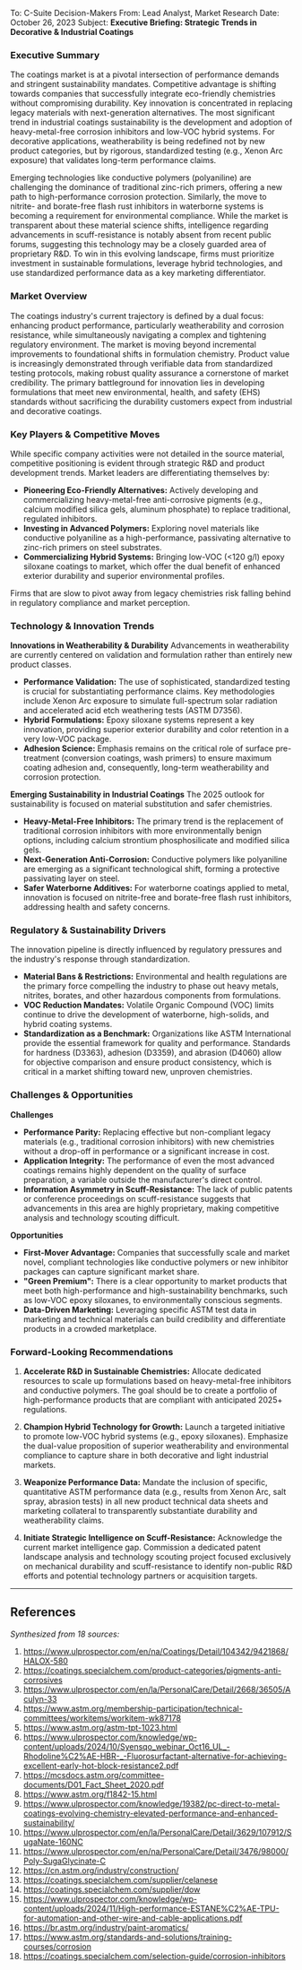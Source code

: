 To: C-Suite Decision-Makers
From: Lead Analyst, Market Research
Date: October 26, 2023
Subject: **Executive Briefing: Strategic Trends in Decorative & Industrial Coatings**

### **Executive Summary**

The coatings market is at a pivotal intersection of performance demands and stringent sustainability mandates. Competitive advantage is shifting towards companies that successfully integrate eco-friendly chemistries without compromising durability. Key innovation is concentrated in replacing legacy materials with next-generation alternatives. The most significant trend in industrial coatings sustainability is the development and adoption of heavy-metal-free corrosion inhibitors and low-VOC hybrid systems. For decorative applications, weatherability is being redefined not by new product categories, but by rigorous, standardized testing (e.g., Xenon Arc exposure) that validates long-term performance claims.

Emerging technologies like conductive polymers (polyaniline) are challenging the dominance of traditional zinc-rich primers, offering a new path to high-performance corrosion protection. Similarly, the move to nitrite- and borate-free flash rust inhibitors in waterborne systems is becoming a requirement for environmental compliance. While the market is transparent about these material science shifts, intelligence regarding advancements in scuff-resistance is notably absent from recent public forums, suggesting this technology may be a closely guarded area of proprietary R&D. To win in this evolving landscape, firms must prioritize investment in sustainable formulations, leverage hybrid technologies, and use standardized performance data as a key marketing differentiator.

### **Market Overview**

The coatings industry's current trajectory is defined by a dual focus: enhancing product performance, particularly weatherability and corrosion resistance, while simultaneously navigating a complex and tightening regulatory environment. The market is moving beyond incremental improvements to foundational shifts in formulation chemistry. Product value is increasingly demonstrated through verifiable data from standardized testing protocols, making robust quality assurance a cornerstone of market credibility. The primary battleground for innovation lies in developing formulations that meet new environmental, health, and safety (EHS) standards without sacrificing the durability customers expect from industrial and decorative coatings.

### **Key Players & Competitive Moves**

While specific company activities were not detailed in the source material, competitive positioning is evident through strategic R&D and product development trends. Market leaders are differentiating themselves by:

*   **Pioneering Eco-Friendly Alternatives:** Actively developing and commercializing heavy-metal-free anti-corrosive pigments (e.g., calcium modified silica gels, aluminum phosphate) to replace traditional, regulated inhibitors.
*   **Investing in Advanced Polymers:** Exploring novel materials like conductive polyaniline as a high-performance, passivating alternative to zinc-rich primers on steel substrates.
*   **Commercializing Hybrid Systems:** Bringing low-VOC (<120 g/l) epoxy siloxane coatings to market, which offer the dual benefit of enhanced exterior durability and superior environmental profiles.

Firms that are slow to pivot away from legacy chemistries risk falling behind in regulatory compliance and market perception.

### **Technology & Innovation Trends**

**Innovations in Weatherability & Durability**
Advancements in weatherability are currently centered on validation and formulation rather than entirely new product classes.
*   **Performance Validation:** The use of sophisticated, standardized testing is crucial for substantiating performance claims. Key methodologies include Xenon Arc exposure to simulate full-spectrum solar radiation and accelerated acid etch weathering tests (ASTM D7356).
*   **Hybrid Formulations:** Epoxy siloxane systems represent a key innovation, providing superior exterior durability and color retention in a very low-VOC package.
*   **Adhesion Science:** Emphasis remains on the critical role of surface pre-treatment (conversion coatings, wash primers) to ensure maximum coating adhesion and, consequently, long-term weatherability and corrosion protection.

**Emerging Sustainability in Industrial Coatings**
The 2025 outlook for sustainability is focused on material substitution and safer chemistries.
*   **Heavy-Metal-Free Inhibitors:** The primary trend is the replacement of traditional corrosion inhibitors with more environmentally benign options, including calcium strontium phosphosilicate and modified silica gels.
*   **Next-Generation Anti-Corrosion:** Conductive polymers like polyaniline are emerging as a significant technological shift, forming a protective passivating layer on steel.
*   **Safer Waterborne Additives:** For waterborne coatings applied to metal, innovation is focused on nitrite-free and borate-free flash rust inhibitors, addressing health and safety concerns.

### **Regulatory & Sustainability Drivers**

The innovation pipeline is directly influenced by regulatory pressures and the industry's response through standardization.
*   **Material Bans & Restrictions:** Environmental and health regulations are the primary force compelling the industry to phase out heavy metals, nitrites, borates, and other hazardous components from formulations.
*   **VOC Reduction Mandates:** Volatile Organic Compound (VOC) limits continue to drive the development of waterborne, high-solids, and hybrid coating systems.
*   **Standardization as a Benchmark:** Organizations like ASTM International provide the essential framework for quality and performance. Standards for hardness (D3363), adhesion (D3359), and abrasion (D4060) allow for objective comparison and ensure product consistency, which is critical in a market shifting toward new, unproven chemistries.

### **Challenges & Opportunities**

**Challenges**
*   **Performance Parity:** Replacing effective but non-compliant legacy materials (e.g., traditional corrosion inhibitors) with new chemistries without a drop-off in performance or a significant increase in cost.
*   **Application Integrity:** The performance of even the most advanced coatings remains highly dependent on the quality of surface preparation, a variable outside the manufacturer's direct control.
*   **Information Asymmetry in Scuff-Resistance:** The lack of public patents or conference proceedings on scuff-resistance suggests that advancements in this area are highly proprietary, making competitive analysis and technology scouting difficult.

**Opportunities**
*   **First-Mover Advantage:** Companies that successfully scale and market novel, compliant technologies like conductive polymers or new inhibitor packages can capture significant market share.
*   **"Green Premium":** There is a clear opportunity to market products that meet both high-performance and high-sustainability benchmarks, such as low-VOC epoxy siloxanes, to environmentally conscious segments.
*   **Data-Driven Marketing:** Leveraging specific ASTM test data in marketing and technical materials can build credibility and differentiate products in a crowded marketplace.

### **Forward-Looking Recommendations**

1.  **Accelerate R&D in Sustainable Chemistries:** Allocate dedicated resources to scale up formulations based on heavy-metal-free inhibitors and conductive polymers. The goal should be to create a portfolio of high-performance products that are compliant with anticipated 2025+ regulations.

2.  **Champion Hybrid Technology for Growth:** Launch a targeted initiative to promote low-VOC hybrid systems (e.g., epoxy siloxanes). Emphasize the dual-value proposition of superior weatherability and environmental compliance to capture share in both decorative and light industrial markets.

3.  **Weaponize Performance Data:** Mandate the inclusion of specific, quantitative ASTM performance data (e.g., results from Xenon Arc, salt spray, abrasion tests) in all new product technical data sheets and marketing collateral to transparently substantiate durability and weatherability claims.

4.  **Initiate Strategic Intelligence on Scuff-Resistance:** Acknowledge the current market intelligence gap. Commission a dedicated patent landscape analysis and technology scouting project focused exclusively on mechanical durability and scuff-resistance to identify non-public R&D efforts and potential technology partners or acquisition targets.

---

## References

*Synthesized from 18 sources:*

1. https://www.ulprospector.com/en/na/Coatings/Detail/104342/9421868/HALOX-580
2. https://coatings.specialchem.com/product-categories/pigments-anti-corrosives
3. https://www.ulprospector.com/en/la/PersonalCare/Detail/2668/36505/Aculyn-33
4. https://www.astm.org/membership-participation/technical-committees/workitems/workitem-wk87178
5. https://www.astm.org/astm-tpt-1023.html
6. https://www.ulprospector.com/knowledge/wp-content/uploads/2024/10/Syensqo_webinar_Oct16_UL_-Rhodoline%C2%AE-HBR-_-Fluorosurfactant-alternative-for-achieving-excellent-early-hot-block-resistance2.pdf
7. https://mcsdocs.astm.org/committee-documents/D01_Fact_Sheet_2020.pdf
8. https://www.astm.org/f1842-15.html
9. https://www.ulprospector.com/knowledge/19382/pc-direct-to-metal-coatings-evolving-chemistry-elevated-performance-and-enhanced-sustainability/
10. https://www.ulprospector.com/en/la/PersonalCare/Detail/3629/107912/SugaNate-160NC
11. https://www.ulprospector.com/en/na/PersonalCare/Detail/3476/98000/Poly-SugaGlycinate-C
12. https://cn.astm.org/industry/construction/
13. https://coatings.specialchem.com/supplier/celanese
14. https://coatings.specialchem.com/supplier/dow
15. https://www.ulprospector.com/knowledge/wp-content/uploads/2024/11/High-performance-ESTANE%C2%AE-TPU-for-automation-and-other-wire-and-cable-applications.pdf
16. https://br.astm.org/industry/paint-aromatics/
17. https://www.astm.org/standards-and-solutions/training-courses/corrosion
18. https://coatings.specialchem.com/selection-guide/corrosion-inhibitors
